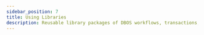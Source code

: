 ```yaml
---
sidebar_position: 7
title: Using Libraries
description: Reusable library packages of DBOS workflows, transactions, and steps
---
```

